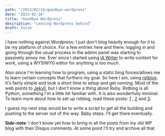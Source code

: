 ```yaml
---
path: "/2013/02/16/goodbye-wordpress"
date: "2013-02-16"
title: "Goodbye Wordpress"
description: "Leaving Wordpress behind"
draft: false
---
```



I have nothing against Wordpress; I just don't blog heavily enough for
it to be my platform of choice. For a few entries here and there,
logging in and going through the usual process in the admin panel was
starting to passively annoy me. Ever since I started using [iA
Writer](http://www.iawriter.com/) to write content for work, using a
WYSIWYG editor for anything is too much.

Also since I'm learning how to program, using a static blog
forces/allows me to learn certain concepts that furthers my goal. So
here I am, using [rstblog](https://github.com/mitsuhiko/rstblog). It's
fairly simple and took a short time to setup and get running. Most of
the web points to [Jekyll](http://jekyllrb.com/), but I don't know a
thing about Ruby. Rstblog is all Python, something I'm a little bit
familiar with. It is also wonderfully minimal. To learn more about how
to set up rstblog, read these posts:
[1](http://mattdeboard.net/2011/05/09/more-tips-on-rstblog/) ,
[2](http://codesymphony.net/2011/09/10/setting-up-rstblog/) and
[3](http://sbhr.dk/2010/11/30/using-rstblog/).

I guess my next step would be to write a script to get all the building
and pushing to the server out of the way. Baby steps. I'll get there
eventually.

**Side-note**: I don't know yet how to bring in all the posts from my old
WP blog with their Disqus comments. At some point I'll try and archive
all that.